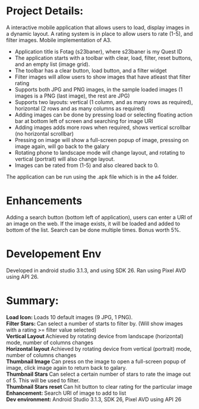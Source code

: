 <h1> Project Details: </h1> 
A interactive mobile application that allows users to load, display images in a dynamic layout.
A rating system is in place to allow users to rate (1-5), and filter images. Mobile implementation of A3.

<ul>
    <li> Application title is Fotag (s23baner), where s23baner is my Quest ID </li> 
    <li> The application starts with a toolbar with clear, load, filter, reset buttons, and an empty list (image grid). </li>
    <li> The toolbar has a clear button, load button, and a filter widget </li> 
    <li> Filter images will allow users to show images that have atleast that filter rating </li>
    <li> Supports both JPG and PNG images, in the sample loaded images (1 images is a PNG (last image), the rest are JPG) </li>
    <li> Supports two layouts: vertical (1 column, and as many rows as required), horizontal (2 rows and as many columns as required) </li>
    <li> Adding images can be done by pressing load or selecting floating action bar at bottom left of screen and searching for image URI </li>
    <li> Adding images adds more rows when required, shows vertical scrollbar (no horizontal scrollbar) </li>
    <li> Pressing on image will show a full-screen popup of image, pressing on image again, will go back to the galary </li> 
    <li> Rotating phone to landscape mode will change layout, and rotating to vertical (portrait) will also change layout. </li>
    <li> Images can be rated from (1-5) and also cleared back to 0. </li> 
</ul>

The application can be run using the .apk file which is in the a4 folder. 

<h1> Enhancements </h1>
Adding a search button (bottom left of application), users can enter a URI of an image on the web. 
If the image exists, it will be loaded and added to bottom of the list. Search can be done multiple times.
Bonus worth 5%. 


<h1> Developement Env </h1> 
Developed in android studio 3.1.3, and using SDK 26. Ran using Pixel AVD using API 26. 

<h1> Summary: </h1> 
<b> Load Icon: </b> Loads 10 default images (9 JPG, 1 PNG). <br> 
<b> Filter Stars: </b> Can select a number of starts to filter by. (Will show images with a rating >= filter value selected) <br> 
<b> Vertical Layout </b> Achieved by rotating device from landscape (horizontal) mode, number of columns changes <br> 
<b> Horizontal layout </b> Achieved by rotating device from vertical (portrait) mode, number  of columns changes <br> 
<b> Thumbnail Image </b> Can press on the image to open a full-screen popup of image, click image again to return back to galary. <br> 
<b> Thumbnail Stars </b> Can select a certain number of stars to rate the image out of 5. This will be used to filter. <br> 
<b> Thumbnail Stars reset </b> Can hit button to clear rating for the particular image <br> 
<b> Enhancement: </b> Search URI of image to add to list <br> 
<b> Dev environment: </b> Android Studio 3.1.3, SDK 26, Pixel AVD using API 26 </br>
